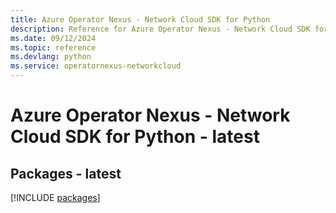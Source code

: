 ```yaml
---
title: Azure Operator Nexus - Network Cloud SDK for Python
description: Reference for Azure Operator Nexus - Network Cloud SDK for Python
ms.date: 09/12/2024
ms.topic: reference
ms.devlang: python
ms.service: operatornexus-networkcloud
---
```

# Azure Operator Nexus - Network Cloud SDK for Python - latest
## Packages - latest
[!INCLUDE [packages](operator-nexus---network-cloud-index.md)]